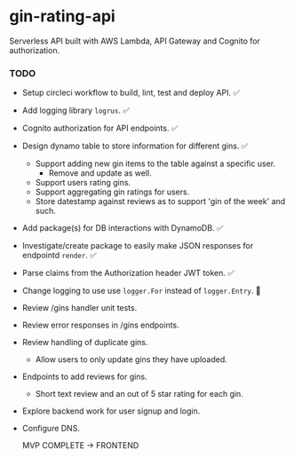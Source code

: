 # gin-rating-api
Serverless API built with AWS Lambda, API Gateway and Cognito for authorization.

### TODO
- Setup circleci workflow to build, lint, test and deploy API. ✅
- Add logging library `logrus`. ✅
- Cognito authorization for API endpoints. ✅
- Design dynamo table to store information for different gins. ✅
  - Support adding new gin items to the table against a specific user.
    - Remove and update as well.
  - Support users rating gins.
  - Support aggregating gin ratings for users.
  - Store datestamp against reviews as to support 'gin of the week' and such.
- Add package(s) for DB interactions with DynamoDB. ✅
- Investigate/create package to easily make JSON responses for endpointd `render`. ✅
- Parse claims from the Authorization header JWT token. ✅
- Change logging to use use `logger.For` instead of `logger.Entry`. 🔧
- Review /gins handler unit tests.
- Review error responses in /gins endpoints.
- Review handling of duplicate gins.
  - Allow users to only update gins they have uploaded.
- Endpoints to add reviews for gins.
  - Short text review and an out of 5 star rating for each gin.
- Explore backend work for user signup and login.
- Configure DNS.
  
  MVP COMPLETE -> FRONTEND